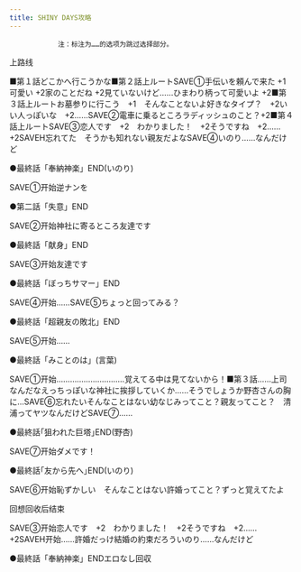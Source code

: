 ```yaml
---
title: SHINY DAYS攻略
---
```


                注：标注为……的选项为跳过选择部分。

上路线

■第１話どこかへ行こうかな■第２話上ルートSAVE①手伝いを頼んで来た +1可愛い +2家のことだね +2見ていないけど……ひまわり柄って可愛いよ +2■第３話上ルートお墓参りに行こう　+1　そんなことないよ好きなタイプ？　+2いい人っぽいな　+2……SAVE②電車に乗るところラディッシュのこと？+2■第４話上ルートSAVE③恋人です　+2　わかりました！　+2そうですね　+2……　+2SAVEH忘れてた　そうかも知れない親友だよなSAVE④いのり……なんだけど

●最終話「奉納神楽」END(いのり)

SAVE①开始逆ナンを　

●第二話「失意」END

SAVE②开始神社に寄るところ友達です

●最終話「献身」END

SAVE③开始友達です

●最終話「ぼっちサマー」END

SAVE④开始……SAVE⑤ちょっと回ってみる？

●最終話「超親友の敗北」END

SAVE⑤开始……

●最終話「みことのは」(言葉)

SAVE①开始…………………………覚えてる中は見てないから！■第３話……上司なんだなえっちっぽいな神社に挨拶していくか……そうでしょうか野杏さんの胸に…SAVE⑥忘れたいそんなことはない幼なじみってこと？親友ってこと？　清浦ってヤツなんだけどSAVE⑦……

●最終話｢狙われた巨塔｣END(野杏)

SAVE⑦开始ダメです！

●最終話｢友から先へ｣END(いのり)

SAVE⑥开始恥ずかしい　そんなことはない許婚ってこと？ずっと覚えてたよ

回想回收后结束

SAVE③开始恋人です　+2　わかりました！　+2そうですね　+2……　+2SAVEH开始……許婚だっけ結婚の約束だろういのり……なんだけど

●最終話「奉納神楽」ENDエロなし回収


              
